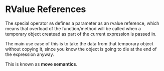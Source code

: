 # RValue References

The special operator `&&` defines a parameter as an rvalue reference, which means that overload of the function/method will be called when a temporary object createad as part of the current expression is passed in.

The main use case of this is to take the data from that temporary object without copying it, since you know the object is going to die at the end of the expression anyway.

This is  known as __move semantics__.
